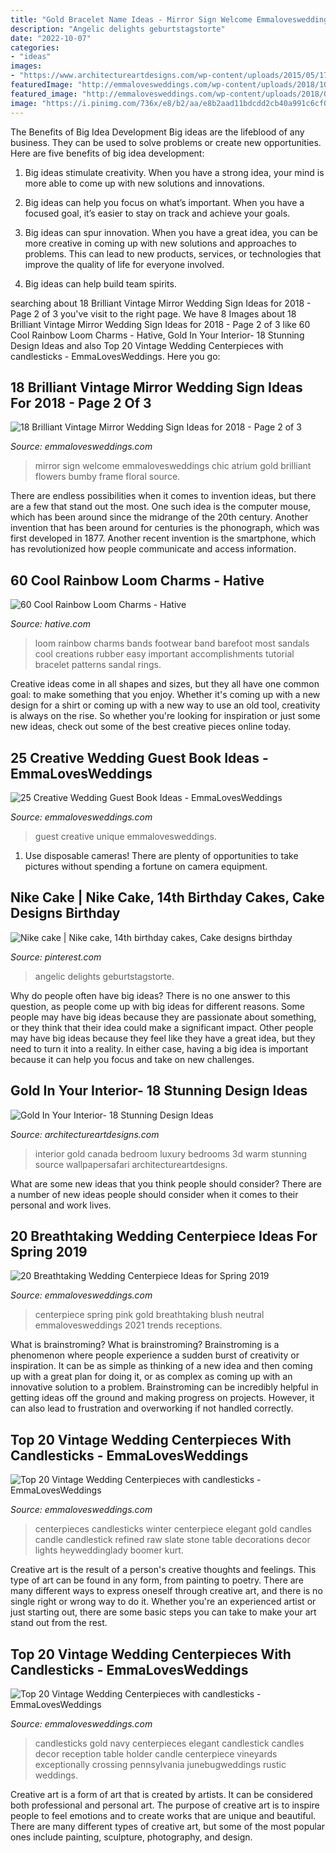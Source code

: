 ```yaml
---
title: "Gold Bracelet Name Ideas - Mirror Sign Welcome Emmalovesweddings Chic Atrium Gold Brilliant Flowers Bumby Frame Floral Source"
description: "Angelic delights geburtstagstorte"
date: "2022-10-07"
categories:
- "ideas"
images:
- "https://www.architectureartdesigns.com/wp-content/uploads/2015/05/1719.jpg"
featuredImage: "http://emmalovesweddings.com/wp-content/uploads/2018/10/vintage-blush-pink-and-gold-wedding-centerpiece-ideas-for-spring-2019.jpg"
featured_image: "http://emmalovesweddings.com/wp-content/uploads/2018/08/vintage-wedding-centerpiece-ideas-with-gold-candlesticks.jpg"
image: "https://i.pinimg.com/736x/e8/b2/aa/e8b2aad11bdcdd2cb40a991c6cf0d2a2.jpg"
---
```



The Benefits of Big Idea Development
Big ideas are the lifeblood of any business. They can be used to solve problems or create new opportunities. Here are five benefits of big idea development:
1. Big ideas stimulate creativity. When you have a strong idea, your mind is more able to come up with new solutions and innovations.

2. Big ideas can help you focus on what’s important. When you have a focused goal, it’s easier to stay on track and achieve your goals.

3. Big ideas can spur innovation. When you have a great idea, you can be more creative in coming up with new solutions and approaches to problems. This can lead to new products, services, or technologies that improve the quality of life for everyone involved.

4. Big ideas can help build team spirits.

	

		
searching about 18 Brilliant Vintage Mirror Wedding Sign Ideas for 2018 - Page 2 of 3 you've visit to the right page. We have 8 Images about 18 Brilliant Vintage Mirror Wedding Sign Ideas for 2018 - Page 2 of 3 like 60 Cool Rainbow Loom Charms - Hative, Gold In Your Interior- 18 Stunning Design Ideas and also Top 20 Vintage Wedding Centerpieces with candlesticks - EmmaLovesWeddings. Here you go:
		
    
## 18 Brilliant Vintage Mirror Wedding Sign Ideas For 2018 - Page 2 Of 3

<img loading=lazy src="http://emmalovesweddings.com/wp-content/uploads/2017/11/mirror-wedding-welcome-sign-ideas-with-floral.jpg" onerror="this.onerror=null;this.src='https://tse3.mm.bing.net/th?id=OIP.UVZfpGyG9dHXq6NVK46TnAHaLH&amp;pid=15.1';" alt="18 Brilliant Vintage Mirror Wedding Sign Ideas for 2018 - Page 2 of 3">

_Source: emmalovesweddings.com_

>mirror sign welcome emmalovesweddings chic atrium gold brilliant flowers bumby frame floral source. 

	

There are endless possibilities when it comes to invention ideas, but there are a few that stand out the most. One such idea is the computer mouse, which has been around since the midrange of the 20th century. Another invention that has been around for centuries is the phonograph, which was first developed in 1877. Another recent invention is the smartphone, which has revolutionized how people communicate and access information.

    
## 60 Cool Rainbow Loom Charms - Hative

<img loading=lazy src="https://hative.com/wp-content/uploads/2014/10/rainbow-loom-charms/8-footwear.jpg" onerror="this.onerror=null;this.src='https://tse2.mm.bing.net/th?id=OIP.QMlAbtLnGrFOYb-L-Mgh_AHaFi&amp;pid=15.1';" alt="60 Cool Rainbow Loom Charms - Hative">

_Source: hative.com_

>loom rainbow charms bands footwear band barefoot most sandals cool creations rubber easy important accomplishments tutorial bracelet patterns sandal rings. 

	

Creative ideas come in all shapes and sizes, but they all have one common goal: to make something that you enjoy. Whether it's coming up with a new design for a shirt or coming up with a new way to use an old tool, creativity is always on the rise. So whether you're looking for inspiration or just some new ideas, check out some of the best creative pieces online today.

    
## 25 Creative Wedding Guest Book Ideas - EmmaLovesWeddings

<img loading=lazy src="http://emmalovesweddings.com/wp-content/uploads/2018/01/unique-wedding-guest-book-ideas.jpg" onerror="this.onerror=null;this.src='https://tse2.mm.bing.net/th?id=OIP.2svSl2t0RmmKfcYHy4gAFgHaUU&amp;pid=15.1';" alt="25 Creative Wedding Guest Book Ideas - EmmaLovesWeddings">

_Source: emmalovesweddings.com_

>guest creative unique emmalovesweddings. 

	

1. Use disposable cameras! There are plenty of opportunities to take pictures without spending a fortune on camera equipment.

    
## Nike Cake | Nike Cake, 14th Birthday Cakes, Cake Designs Birthday

<img loading=lazy src="https://i.pinimg.com/736x/e8/b2/aa/e8b2aad11bdcdd2cb40a991c6cf0d2a2.jpg" onerror="this.onerror=null;this.src='https://tse3.mm.bing.net/th?id=OIP.Nwj8TmvghDQwS5kJCP-n3QHaKp&amp;pid=15.1';" alt="Nike cake | Nike cake, 14th birthday cakes, Cake designs birthday">

_Source: pinterest.com_

>angelic delights geburtstagstorte. 

	

Why do people often have big ideas?
There is no one answer to this question, as people come up with big ideas for different reasons. Some people may have big ideas because they are passionate about something, or they think that their idea could make a significant impact. Other people may have big ideas because they feel like they have a great idea, but they need to turn it into a reality. In either case, having a big idea is important because it can help you focus and take on new challenges.

    
## Gold In Your Interior- 18 Stunning Design Ideas

<img loading=lazy src="https://www.architectureartdesigns.com/wp-content/uploads/2015/05/1719.jpg" onerror="this.onerror=null;this.src='https://tse4.mm.bing.net/th?id=OIP.nSp-EFgd6oNQ_DXeSNXVXQHaFV&amp;pid=15.1';" alt="Gold In Your Interior- 18 Stunning Design Ideas">

_Source: architectureartdesigns.com_

>interior gold canada bedroom luxury bedrooms 3d warm stunning source wallpapersafari architectureartdesigns. 

	

What are some new ideas that you think people should consider?
There are a number of new ideas people should consider when it comes to their personal and work lives.

    
## 20 Breathtaking Wedding Centerpiece Ideas For Spring 2019

<img loading=lazy src="http://emmalovesweddings.com/wp-content/uploads/2018/10/vintage-blush-pink-and-gold-wedding-centerpiece-ideas-for-spring-2019.jpg" onerror="this.onerror=null;this.src='https://tse2.mm.bing.net/th?id=OIP.pzIbK2o5x54XaN_rau0CygHaLH&amp;pid=15.1';" alt="20 Breathtaking Wedding Centerpiece Ideas for Spring 2019">

_Source: emmalovesweddings.com_

>centerpiece spring pink gold breathtaking blush neutral emmalovesweddings 2021 trends receptions. 

	

What is brainstroming?
What is brainstroming? Brainstroming is a phenomenon where people experience a sudden burst of creativity or inspiration. It can be as simple as thinking of a new idea and then coming up with a great plan for doing it, or as complex as coming up with an innovative solution to a problem. Brainstroming can be incredibly helpful in getting ideas off the ground and making progress on projects. However, it can also lead to frustration and overworking if not handled correctly.

    
## Top 20 Vintage Wedding Centerpieces With Candlesticks - EmmaLovesWeddings

<img loading=lazy src="http://emmalovesweddings.com/wp-content/uploads/2018/08/vintage-wedding-centerpiece-ideas-with-gold-candlesticks.jpg" onerror="this.onerror=null;this.src='https://tse3.mm.bing.net/th?id=OIP.BmxynvGeV6_JaeEjcbGw-gHaKD&amp;pid=15.1';" alt="Top 20 Vintage Wedding Centerpieces with candlesticks - EmmaLovesWeddings">

_Source: emmalovesweddings.com_

>centerpieces candlesticks winter centerpiece elegant gold candles candle candlestick refined raw slate stone table decorations decor lights heyweddinglady boomer kurt. 

	

Creative art is the result of a person's creative thoughts and feelings. This type of art can be found in any form, from painting to poetry. There are many different ways to express oneself through creative art, and there is no single right or wrong way to do it. Whether you're an experienced artist or just starting out, there are some basic steps you can take to make your art stand out from the rest.

    
## Top 20 Vintage Wedding Centerpieces With Candlesticks - EmmaLovesWeddings

<img loading=lazy src="http://emmalovesweddings.com/wp-content/uploads/2018/08/vintage-gold-candlesticks-with-navy-candles-wedding-centerpiece.jpg" onerror="this.onerror=null;this.src='https://tse1.mm.bing.net/th?id=OIP.qz4obQYCdM7do4mETD3OJwHaLG&amp;pid=15.1';" alt="Top 20 Vintage Wedding Centerpieces with candlesticks - EmmaLovesWeddings">

_Source: emmalovesweddings.com_

>candlesticks gold navy centerpieces elegant candlestick candles decor reception table holder candle centerpiece vineyards exceptionally crossing pennsylvania junebugweddings rustic weddings. 

	

Creative art is a form of art that is created by artists. It can be considered both professional and personal art. The purpose of creative art is to inspire people to feel emotions and to create works that are unique and beautiful. There are many different types of creative art, but some of the most popular ones include painting, sculpture, photography, and design.

